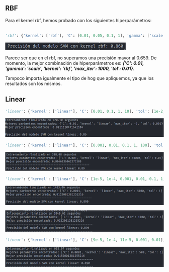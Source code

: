 ## RBF

Para el kernel rbf, hemos probado con los siguientes hiperparámetros:

```python

'rbf': {'kernel': ['rbf'], 'C': [0.01, 0.05, 0.1, 1], 'gamma': ['scale', 'auto'], 'tol': [1e-2, 1e-3, 1e-4], 'max_iter': [1000, -1]}

```

![alt text](image-1.png)

Parece ser que en el rbf, no superamos una precisión mayor al 0.659. De momento, la mejor combinación de hiperparámetros es: ***{'C': 0.01, 'gamma': 'scale', 'kernel': 'rbf', 'max_iter': 1000, 'tol': 0.01}***.

Tampoco importa igualmente el tipo de hog que apliquemos, ya que los resultados son los mismos.



## Linear

```python
'linear': {'kernel': ['linear'], 'C': [0.01, 0.1, 1, 10], 'tol': [1e-2, 1e-3, 1e-4], 'max_iter': [1000, -1]},
```

![hog 8 4 18](image-2.png)

```python
'linear': {'kernel': ['linear'], 'C': [0.001, 0.01, 0.1, 1, 100], 'tol': [1e-2, 1e-3, 1e-4], 'max_iter': [10000, -1]},
```

![hog 8 4 9](image-3.png)

```python	
'linear': {'kernel': ['linear'], 'C': [1e-5, 1e-4, 0.001, 0.01, 0.1, 1, 100], 'tol': [1, 0.1, 1e-2, 1e-3, 1e-4], 'max_iter': [5000, 10000, 20000, -1]},
```

![alt text](image-4.png)

![alt text](image-5.png)

```python	
'linear': {'kernel': ['linear'], 'C': [9e-5, 1e-4, 11e-5, 0.001, 0.01], 'tol': [1.5, 1, 0.1, 1e-2], 'max_iter': [250, 500, 1000, 2000]},
```

![alt text](image-6.png)